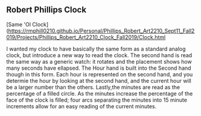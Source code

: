 ## Robert Phillips Clock

[Same 'Ol Clock](https://rmphill0210.github.io/Personal/Phillips_Robert_Art2210_Sept11_Fall2019/Projects/Phillips_Robert_Art2210_Clock_Fall2019/Clock.html

<div align=left>

I wanted my clock to have basically the same form as a standard analog clock, but introduce a new way to read the clock.  The second hand is read the same way as a generic watch: it rotates and the placement shows how many seconds have ellapsed.  The Hour hand is built into the Second hand though in this form.  Each hour is represented on the second hand, and you determie the hour by looking at the second hand, and the current hour will be a larger number than the others.  Lastly,the minutes are read as the percentage of a filled circle.  As the minutes increase the percentage of the face of the clock is filled; four arcs separating the minutes into 15 minute increments allow for an easy reading of the current minutes.